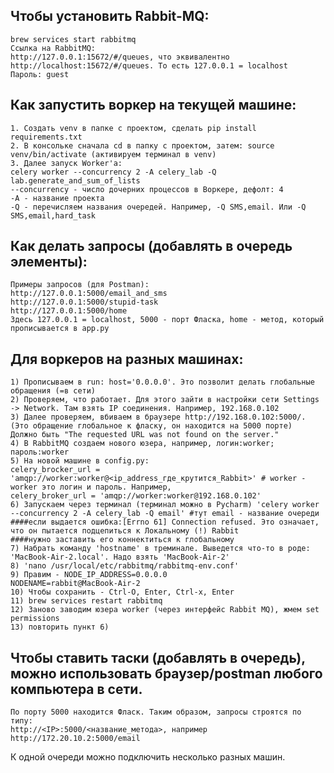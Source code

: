 ## Чтобы установить Rabbit-MQ:
    brew services start rabbitmq
    Ссылка на RabbitMQ:
    http://127.0.0.1:15672/#/queues, что эквивалентно http://localhost:15672/#/queues. То есть 127.0.0.1 = localhost
    Пароль: guest

## Как запустить воркер на текущей машине:
    1. Создать venv в папке с проектом, сделать pip install requirements.txt
    2. В консольке сначала cd в папку с проектом, затем: source venv/bin/activate (активируем терминал в venv)
    3. Далее запуск Worker'a:
    celery worker --concurrency 2 -A celery_lab -Q lab.generate_and_sum_of_lists
    --concurrency - число дочерних процессов в Воркере, дефолт: 4
    -A - название проекта
    -Q - перечисляем названия очередей. Например, -Q SMS,email. Или -Q SMS,email,hard_task

## Как делать запросы (добавлять в очередь элементы):
    Примеры запросов (для Postman):
    http://127.0.0.1:5000/email_and_sms
    http://127.0.0.1:5000/stupid-task
    http://127.0.0.1:5000/home
    Здесь 127.0.0.1 = localhost, 5000 - порт Фласка, home - метод, который прописывается в app.py

## Для воркеров на разных машинах:
    1) Прописываем в run: host='0.0.0.0'. Это позволит делать глобальные обращения (=в сети)
    2) Проверяем, что работает. Для этого зайти в настройки сети Settings -> Network. Там взять IP соединения. Например, 192.168.0.102
    3) Далее проверяем, вбиваем в браузере http://192.168.0.102:5000/. (Это обращение глобальное к фласку, он находится на 5000 порте)
    Должно быть "The requested URL was not found on the server."
    4) В RabbitMQ создаем нового юзера, например, логин:worker; пароль:worker
    5) На новой машине в config.py:
    celery_brocker_url = 'amqp://worker:worker@<ip_address_где_крутится_Rabbit>' # worker - worker это логин и пароль. Например,
    celery_broker_url = 'amqp://worker:worker@192.168.0.102'
    6) Запускаем через терминал (терминал можно в Pycharm) 'celery worker --concurrency 2 -A celery_lab -Q email' #тут email - название очереди
    ####если выдается ошибка:[Errno 61] Connection refused. Это означает, что он пытается подцепиться к Локальному (!) Rabbit
    ####нужно заставить его коннектиться к глобальному
    7) Набрать команду 'hostname' в треминале. Выведется что-то в роде: 'MacBook-Air-2.local'. Надо взять 'MacBook-Air-2'
    8) 'nano /usr/local/etc/rabbitmq/rabbitmq-env.conf'
    9) Правим - NODE_IP_ADDRESS=0.0.0.0
    NODENAME=rabbit@MacBook-Air-2
    10) Чтобы сохранить - Ctrl-O, Enter, Ctrl-x, Enter
    11) brew services restart rabbitmq
    12) Заново заводим юзера worker (через интерфейс Rabbit MQ), жмем set permissions
    13) повторить пункт 6)


## Чтобы ставить таски (добавлять в очередь), можно использовать браузер/postman любого компьютера в сети.
    По порту 5000 находится Фласк. Таким образом, запросы строятся по типу:
    http://<IP>:5000/<название_метода>, например
    http://172.20.10.2:5000/email

К одной очереди можно подключить несколько разных машин.